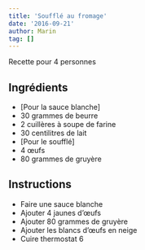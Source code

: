 ```yaml
---
title: 'Soufflé au fromage'
date: '2016-09-21'
author: Marin
tag: []
---
```

Recette pour 4 personnes

## Ingrédients
- \[Pour la sauce blanche\]
- 30 grammes de beurre
- 2 cuillères à soupe de farine
- 30 centilitres de lait
- \[Pour le soufflé\]
- 4 œufs
- 80 grammes de gruyère

## Instructions
- Faire une sauce blanche
- Ajouter 4 jaunes d’œufs
- Ajouter 80 grammes de gruyère
- Ajouter les blancs d’œufs en neige
- Cuire thermostat 6


